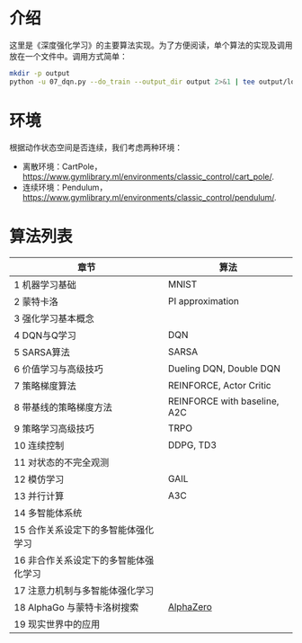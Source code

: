 # 介绍
这里是《深度强化学习》的主要算法实现。为了方便阅读，单个算法的实现及调用放在一个文件中。调用方式简单：
```bash
mkdir -p output
python -u 07_dqn.py --do_train --output_dir output 2>&1 | tee output/log.txt
```


# 环境
根据动作状态空间是否连续，我们考虑两种环境：
- 离散环境：CartPole，https://www.gymlibrary.ml/environments/classic_control/cart_pole/.
- 连续环境：Pendulum，https://www.gymlibrary.ml/environments/classic_control/pendulum/.


# 算法列表
| 章节                                  | 算法                                                         |
| ------------------------------------- | ------------------------------------------------------------ |
| 1 机器学习基础                        | MNIST                                                        |
| 2 蒙特卡洛                            | PI approximation                                             |
| 3 强化学习基本概念                    |                                                              |
| 4 DQN与Q学习                          | DQN                                                          |
| 5 SARSA算法                           | SARSA                                                        |
| 6 价值学习与高级技巧                  | Dueling DQN, Double DQN                                      |
| 7 策略梯度算法                        | REINFORCE, Actor Critic                                      |
| 8 带基线的策略梯度方法                | REINFORCE with baseline, A2C                                 |
| 9 策略学习高级技巧                    | TRPO                                                         |
| 10 连续控制                           | DDPG, TD3                                                    |
| 11 对状态的不完全观测                 |                                                              |
| 12 模仿学习                           | GAIL                                                         |
| 13 并行计算                           | A3C                                                          |
| 14 多智能体系统                       |                                                              |
| 15 合作关系设定下的多智能体强化学习   |                                                              |
| 16 非合作关系设定下的多智能体强化学习 |                                                              |
| 17 注意力机制与多智能体强化学习       |                                                              |
| 18 AlphaGo 与蒙特卡洛树搜索           | [AlphaZero](https://github.com/suragnair/alpha-zero-general) |
| 19 现实世界中的应用                   |                                                              |


